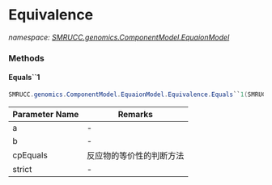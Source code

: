 ﻿# Equivalence
_namespace: [SMRUCC.genomics.ComponentModel.EquaionModel](./index.md)_





### Methods

#### Equals``1
```csharp
SMRUCC.genomics.ComponentModel.EquaionModel.Equivalence.Equals``1(SMRUCC.genomics.ComponentModel.EquaionModel.Equation{``0},SMRUCC.genomics.ComponentModel.EquaionModel.Equation{``0},System.Func{``0,``0,System.Boolean,System.Boolean},System.Boolean)
```


|Parameter Name|Remarks|
|--------------|-------|
|a|-|
|b|-|
|cpEquals|反应物的等价性的判断方法|
|strict|-|



